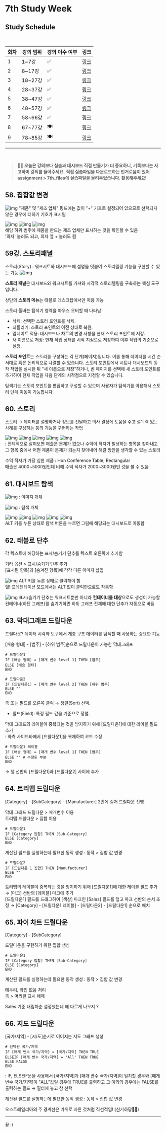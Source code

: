 # 7th Study Week

## Study Schedule
<br>

| 회차 | 강의 범위   | 강의 이수 여부 | 링크                                                                                                     |
|------|-------------|----------------|--------------------------------------------------------------------------------------------------------|
| 1    | 1~7강       | ✅              | [링크](https://www.youtube.com/watch?v=AXkaUrJs-Ko&list=PL87tgIIryGsa5vdz6MsaOEF8PK-YqK3fz&index=84)    |
| 2    | 8~17강      | ✅              | [링크](https://www.youtube.com/watch?v=AXkaUrJs-Ko&list=PL87tgIIryGsa5vdz6MsaOEF8PK-YqK3fz&index=75)    |
| 3    | 18~27강     | ✅              | [링크](https://www.youtube.com/watch?v=AXkaUrJs-Ko&list=PL87tgIIryGsa5vdz6MsaOEF8PK-YqK3fz&index=65)    |
| 4    | 28~37강     | ✅              | [링크](https://www.youtube.com/watch?v=e6J0Ljd6h44&list=PL87tgIIryGsa5vdz6MsaOEF8PK-YqK3fz&index=55)    |
| 5    | 38~47강     | ✅              | [링크](https://www.youtube.com/watch?v=AXkaUrJs-Ko&list=PL87tgIIryGsa5vdz6MsaOEF8PK-YqK3fz&index=45)    |
| 6    | 48~57강     | ✅              | [링크](https://www.youtube.com/watch?v=AXkaUrJs-Ko&list=PL87tgIIryGsa5vdz6MsaOEF8PK-YqK3fz&index=35)    |
| 7    | 58~66강     | ✅             | [링크](https://www.youtube.com/watch?v=AXkaUrJs-Ko&list=PL87tgIIryGsa5vdz6MsaOEF8PK-YqK3fz&index=25)    |
| 8    | 67~77강     | 🍽️             | [링크](https://www.youtube.com/watch?v=AXkaUrJs-Ko&list=PL87tgIIryGsa5vdz6MsaOEF8PK-YqK3fz&index=15)    |
| 9    | 78~85강     | 🍽️             | [링크](https://www.youtube.com/watch?v=AXkaUrJs-Ko&list=PL87tgIIryGsa5vdz6MsaOEF8PK-YqK3fz&index=5)     |
---

<br/>

> **🧞‍♀️ 오늘은 강의보다 실습과 대시보드 직접 만들기가 더 중요하니, 기록보다는 사고하며 강의를 들어주세요.**
> **직접 실습파일을 다운로드하는 번거로움이 있어 assignment > 7th_files에 실습파일을 올려두었습니다. 활용해주세요!**


## 58. 집합값 변경

<!-- 집합값 변경 강의에서 알게 된 점을 적어주세요 -->
![img](https://github.com/dorxor/DartB-24-2/blob/main/tableau/img/%23%2058.png?raw=true)
"제품" 및 "제조 업체" 핑드에는 값이 "+" 기호로 설정되어 있으므로 선택되지 않은 경우에 더하기 기호가 표시됨

![img](https://github.com/dorxor/DartB-24-2/blob/main/tableau/img/%23%2058_2.png?raw=true)
![img](https://github.com/dorxor/DartB-24-2/blob/main/tableau/img/%23%2058_4.png?raw=true)
![img](https://github.com/dorxor/DartB-24-2/blob/main/tableau/img/%23%2058_3.png?raw=true)\
해당 하위 범주에 제품을 만드는 제조 업체만 표시하는 것을 확인할 수 있음\
'의자' 눌러도 되고, 의자 옆 + 눌러도 됨


## 59강. 스토리패널

<!-- 스토리패널 강의에서 알게 된 점을 적어주세요 -->
스토리(Story) :  워크시트와 대시보드에 설명을 덧붙여 스토리텔링 기능을 구현할 수 있는 기능
![img](https://github.com/dorxor/DartB-24-2/blob/main/tableau/img/%23%2059.png?raw=true)

**스토리 패널**은 대시보드와 워크시트를 가져와 시각적 스토리텔링을 구축하는 핵심 도구입니다. 

상단의 **스토리 메뉴**는 태블로 데스크탑에서만 이용 가능

스토리 툴바는 탐색기 영역을 마우스 오버할 때 나타남
- 삭제: 선택한 스토리 포인트를 삭제.
- 되돌리기: 스토리 포인트의 이전 상태로 복원.
- 업데이트 적용: 대시보드나 차트의 변경 사항을 현재 스토리 포인트에 저장.
- 새 이름으로 저장: 현재 작업 상태를 시작 지점으로 저장하여 이후 작업의 기준으로 설정.

**스토리 포인트**는 스토리를 구성하는 각 단계(페이지)입니다. 이를 통해 데이터를 시간 순서대로 혹은 논리적으로 나열할 수 있습니다. 스토리 포인트에서 시트나 대시보드의 동작 작업을 실시한 뒤 "새 이름으로 저장"하거나, 빈 페이지를 선택해 새 스토리 포인트를 추가하여 현재 작업을 다음 단계의 시작점으로 지정할 수 있습니다.

탐색기는 스토리 포인트를 편집하고 구성할 수 있으며 사용자가 탐색기를 이용해서 스토리 단계 이동이 가능합니다.

## 60. 스토리

<!-- 알게 된 점을 적고, 아래 질문에 답해보세요 :) -->
스토리 → 데이터를 설명하거나 정보를 전달하고 의사 결정에 도움을 주고 설득력 있는 사례를 구성하는 등의 기능을 구현하는 작업

![img](https://github.com/dorxor/DartB-24-2/blob/main/tableau/img/%23%2060.png?raw=true)
![img](https://github.com/dorxor/DartB-24-2/blob/main/tableau/img/%23%2060_2.png?raw=true)
![img](https://github.com/dorxor/DartB-24-2/blob/main/tableau/img/%23%2060_3.png?raw=true)
![img](https://github.com/dorxor/DartB-24-2/blob/main/tableau/img/%23%2060_4.png?raw=true)
![img](https://github.com/dorxor/DartB-24-2/blob/main/tableau/img/%23%2060_5.png?raw=true)\
: 전체적으로 살펴보면 매출은 문제가 없으나 수익이 적자가 발생하는 항목을 찾아내고 그 항목 중에서 어떤 제품이 문제가 되는지 찾아내어 해결 방안을 생각할 수 있는 스토리

수익 적자가 가장 심한 제품 :  Hon Conference Table, Rectangular\
매출은 4000~5000원인데 비해 수익 적자가 2000~3000원인 것을 볼 수 있음

## 61. 대시보드 탐색

<!-- 대시보드 탐색 강의에서 알게 된 점을 적어주세요 -->
![img](https://github.com/dorxor/DartB-24-2/blob/main/tableau/img/%23%2061_%EC%9D%B4%EB%AF%B8%EC%A7%80%20%EA%B0%9C%EC%B2%B4.png?raw=true) : 이미지 개체

![img](https://github.com/dorxor/DartB-24-2/blob/main/tableau/img/%23%2061_%ED%83%90%EC%83%89%20%EA%B0%9C%EC%B2%B4.png?raw=true) : 탐색 개체

![img](https://github.com/dorxor/DartB-24-2/blob/main/tableau/img/%23%2061.png?raw=true)
![img](https://github.com/dorxor/DartB-24-2/blob/main/tableau/img/%23%2061_2.png?raw=true)
![img](https://github.com/dorxor/DartB-24-2/blob/main/tableau/img/%23%2061_3.png?raw=true)
![img](https://github.com/dorxor/DartB-24-2/blob/main/tableau/img/%23%2061_4.png?raw=true)
![img](https://github.com/dorxor/DartB-24-2/blob/main/tableau/img/%23%2061_5.png?raw=true)\
ALT 키를 누른 상태로 탐색 버튼을 누르면 그림에 해당되는 대시보드로 이동함

## 62. 태블로 단추

<!-- 태블로 단추 강의에서 알게 된 점을 적어주세요 -->
각 텍스트에 해당하는 표시/숨기기 단추를 텍스트 오른쪽에 추가함

기타 옵션 > 표시/숨기기 단추 추가\
[표시된 항목]과 [숨겨진 항목]에 각각 다른 이미지 삽입

![img](https://github.com/dorxor/DartB-24-2/blob/main/tableau/img/%23%2062.png?raw=true)
ALT 키를 누른 상태로 클릭해야 함\
헐! 프레젠테이션 모드에서는 ALT 없이 클릭만으로도 작동함

![img](https://github.com/dorxor/DartB-24-2/blob/main/tableau/img/%23%2062_2.png?raw=true)
표시/숨기기 단추는 워크시트뿐만 아니라 **컨테이너를 대상**으로도 생성이 가능함\
컨테이너(하단 그래프)를 숨기기하면 하위 그래프 전체에 대한 단추가 자동으로 바뀜


## 63. 막대그래프 드릴다운

<!-- 막대그래프 드릴다운에 대해 알게 된 점을 적어주세요 -->
드릴다운? 데이터 시각화 도구에서 계층 구조 데이터를 탐색할 때 사용하는 중요한 기능

[배송 형태] - [범주] - [하위 범주]순으로 드릴다운이 가능한 막대그래프

```
# 드릴다운1
IF [배송 형태] = [매개 변수 level 1] THEN [범주]
ELSE [배송 형태]
END
```
```
# 드릴다운2
IF [드릴다운1] = [매개 변수 level 2] THEN [하위 범주]
ELSE ""
END
```

축 또는 필드를 오른쪽 클릭 → 정렬(Sort) 선택.
- 필드(Field): 특정 필드 값을 기준으로 정렬.

막대 그래프의 레이블이 중복되는 것을 방지하기 위해 [드릴다운1]에 대한 레이블 필드 추가\
: 좌측 사이드바에서 [드릴다운1]을 복제하여 코드 수정
```
# 드릴다운1 레이블
IF [배송 형태] = [매개 변수 level 1] THEN [범주]
ELSE "" # 수정된 부분
END
```
→ 행 선반의 [드릴다운1]과 [드릴다운2] 사이에 추가


## 64. 트리맵 드릴다운

<!-- 트리맵 드릴다운에 대해 알게 된 점을 적어주세요 -->
[Category] - [SubCategory] - [Manufacturer]
2번에 걸쳐 드릴다운 진행

막대 그래프 드릴다운 > 매개변수 이용\
트리맵 드릴다운 > 집합 이용
```
# 드릴다운1
IF [Category 집합] THEN [Sub-Category]
ELSE [Category]
END
```
계산된 필드를 실행하는데 필요한 동작 생성 : 동작 > 집합 값 변경
```
# 드릴다운2
IF [드릴다운 1 집합] THEN [Manufacturer]
ELSE ""
END
```

트리맵의 레이블이 중복되는 것을 방지하기 위해 [드릴다운1]에 대한 레이블 필드 추가\
→ [마크] 선반의 [레이블] 마크에 추가\
[드릴다운1] 필드를 드래그하여 [색상] 마크인 [Sales] 필드를 덮고 마크 선반의 순서 조정
→ [Category] - [드릴다운1 레이블] - [드릴다운2] - [드릴다운1] 순으로 배치


## 65. 파이 차트 드릴다운

<!-- 파일 차트 드릴다운에 대해 알게 된 점을 적어주세요 -->
[Category] - [SubCategory]

드릴다운을 구현하기 위한 집합 생성
```
# 드릴다운1
IF [Category 집합] THEN [Sub-Category]
ELSE [Category]
END
```
계산된 필드를 실행하는데 필요한 동작 생성 : 동작 > 집합 값 변경

테두리, 라인 없음 처리\
축 > 머리글 표시 해제

Sales 기준 내림차순 설정했는데 왜 다르게 나오지 ?

## 66. 지도 드릴다운

<!-- 지도 드릴다운에 대해 알게 된 점을 적어주세요 -->
[국가/지역] - [시/도]순서로 이어지는 지도 그래프 생성

```
# 선택된 국가/지역
IF [매개 변수 국가/지역] = [국가/지역] THEN TRUE
ELSEIF [매개 변수 국가/지역] = 'All' THEN TRUE
ELSE FALSE
END
```
: IF, ELSEIF문을 사용해서 [국가/지역]과 [매개 변수 국가/지역]이 일치할 경우와 [매개 변수 국가/지역]이 "ALL"값일 경우에 TRUE를 출력하고 그 이외의 경우에는 FALSE를 출력하는 필드 → 필터에 놓고 참 선택

계산된 필드를 실행하는데 필요한 동작 생성 : 동작 > 집합 값 변경

오스트레일리아의 주 경계선은 가위로 자른 것처럼 직선적임! (신기하당🤩😮)

---
끝 :)
